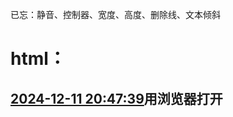 已忘：静音、控制器、宽度、高度、删除线、文本倾斜


# html：
## [2024-12-11 20:47:39][2024-12-11 20:47:39]用浏览器打开
































[2024-12-11 20:47:39]: ./html.html